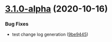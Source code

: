 # [3.1.0-alpha](https://github.com/forio/epicenter-libs/compare/v3.0.3...v3.1.0-alpha) (2020-10-16)


### Bug Fixes

* test change log generation ([9be9445](https://github.com/forio/epicenter-libs/commit/9be94457097b4dfcc20022a23d3b18bcaf9a7dac))




